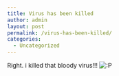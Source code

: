 ```yaml
---
title: Virus has been killed
author: admin
layout: post
permalink: /virus-has-been-killed/
categories:
  - Uncategorized
---
```

Right. i killed that bloody virus!!! <img src="http://blog.lotas-smartman.net/wp-includes/images/smilies/icon_razz.gif" alt=":P" class="wp-smiley" />